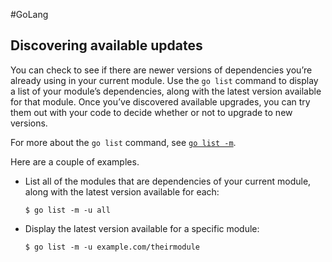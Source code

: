#GoLang 
## Discovering available updates

You can check to see if there are newer versions of dependencies you’re already using in your current module. Use the `go list` command to display a list of your module’s dependencies, along with the latest version available for that module. Once you’ve discovered available upgrades, you can try them out with your code to decide whether or not to upgrade to new versions.

For more about the `go list` command, see [`go list -m`](https://go.dev/ref/mod#go-list-m).

Here are a couple of examples.

-   List all of the modules that are dependencies of your current module, along with the latest version available for each:
    
    ```
    $ go list -m -u all
    ```
    
-   Display the latest version available for a specific module:
    
    ```
    $ go list -m -u example.com/theirmodule
    ```